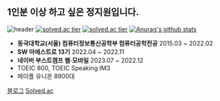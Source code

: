 <!--
**littlesam95/littlesam95** is a ✨ _special_ ✨ repository because its `README.md` (this file) appears on your GitHub profile.

Here are some ideas to get you started:

- 🔭 I’m currently working on ...
- 🌱 I’m currently learning ...
- 👯 I’m looking to collaborate on ...
- 🤔 I’m looking for help with ...
- 💬 Ask me about ...
- 📫 How to reach me: ...
- 😄 Pronouns: ...
- ⚡ Fun fact: ...
-->

## 1인분 이상 하고 싶은 정지원입니다.

![header](https://capsule-render.vercel.app/api?type=slice&color=gradient&text=%20littlesam95%20%20&height=200&fontSize=100)
[![solved.ac tier](http://mazassumnida.wtf/api/v2/generate_badge?boj=littlesam95)](https://solved.ac/littlesam95)
[![solved.ac tier](http://mazassumnida.wtf/api/mini/generate_badge?boj=littlesam95)](https://solved.ac/littlesam95)
[![Anurag's github stats](https://github-readme-stats.vercel.app/api?username=littlesam95&show_icons=true&theme={theme})](https://github.com/littlesam95/github-readme-stats)

- **동국대학교(서울) 컴퓨터정보통신공학부 컴퓨터공학전공** 2015.03 ~ 2022.02
- **SW 마에스트로 13기** 2022.04 ~ 2022.11
- **네이버 부스트캠프 웹·모바일** 2023.07 ~ 2022.12
- TOEIC 800, TOEIC Speaking IM3
- 메이플 유니온 8900대

[블로그](https://littlesam95.tistory.com/)
[Solved.ac](https://solved.ac/profile/littlesam95)
